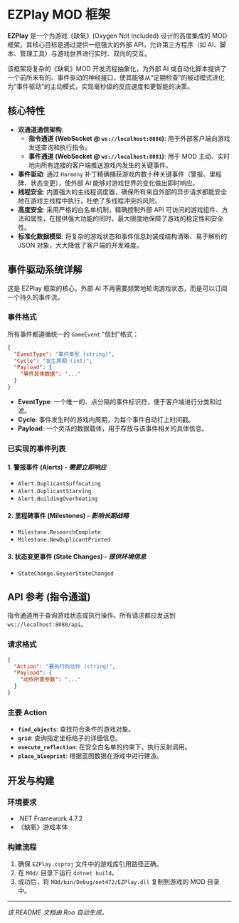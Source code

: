 # EZPlay MOD 框架

**EZPlay** 是一个为游戏《缺氧》(Oxygen Not Included) 设计的高度集成的 MOD 框架。其核心目标是通过提供一组强大的外部 API，允许第三方程序（如 AI、脚本、管理工具）与游戏世界进行实时、双向的交互。

该框架将复杂的《缺氧》MOD 开发流程抽象化，为外部 AI 或自动化脚本提供了一个前所未有的、事件驱动的神经接口，使其能够从“定期检查”的被动模式进化为“事件驱动”的主动模式，实现毫秒级的反应速度和更智能的决策。

## 核心特性

- **双通道通信架构**:
  - **指令通道 (WebSocket @ `ws://localhost:8080`)**: 用于外部客户端向游戏发送查询和执行指令。
  - **事件通道 (WebSocket @ `ws://localhost:8081`)**: 用于 MOD 主动、实时地向所有连接的客户端推送游戏内发生的关键事件。
- **事件驱动**: 通过 `Harmony` 补丁精确捕获游戏内数十种关键事件（警报、里程碑、状态变更），使外部 AI 能够对游戏世界的变化做出即时响应。
- **线程安全**: 内置强大的主线程调度器，确保所有来自外部的异步请求都能安全地在游戏主线程中执行，杜绝了多线程冲突的风险。
- **高度安全**: 采用严格的白名单机制，精确控制外部 API 可访问的游戏组件、方法和属性，在提供强大功能的同时，最大限度地保障了游戏的稳定性和安全性。
- **标准化数据模型**: 将复杂的游戏状态和事件信息封装成结构清晰、易于解析的 JSON 对象，大大降低了客户端的开发难度。

## 事件驱动系统详解

这是 EZPlay 框架的核心。外部 AI 不再需要频繁地轮询游戏状态，而是可以订阅一个持久的事件流。

### 事件格式

所有事件都遵循统一的 `GameEvent` "信封"格式：

```json
{
  "EventType": "事件类型 (string)",
  "Cycle": "发生周期 (int)",
  "Payload": {
    "事件具体数据": "..."
  }
}
```

- **EventType**: 一个唯一的、点分隔的事件标识符，便于客户端进行分类和过滤。
- **Cycle**: 事件发生时的游戏内周期，为每个事件自动打上时间戳。
- **Payload**: 一个灵活的数据载体，用于存放与该事件相关的具体信息。

### 已实现的事件列表

#### 1. 警报事件 (Alerts) - _需要立即响应_

- `Alert.DuplicantSuffocating`
- `Alert.DuplicantStarving`
- `Alert.BuildingOverheating`

#### 2. 里程碑事件 (Milestones) - _影响长期战略_

- `Milestone.ResearchComplete`
- `Milestone.NewDuplicantPrinted`

#### 3. 状态变更事件 (State Changes) - _提供环境信息_

- `StateChange.GeyserStateChanged`

## API 参考 (指令通道)

指令通道用于查询游戏状态或执行操作。所有请求都应发送到 `ws://localhost:8080/api`。

### 请求格式

```json
{
  "Action": "要执行的动作 (string)",
  "Payload": {
    "动作所需参数": "..."
  }
}
```

### 主要 Action

- **`find_objects`**: 查找符合条件的游戏对象。
- **`grid`**: 查询指定坐标格子的详细信息。
- **`execute_reflection`**: 在安全白名单的约束下，执行反射调用。
- **`place_blueprint`**: 根据蓝图数据在游戏中进行建造。

## 开发与构建

### 环境要求

- .NET Framework 4.7.2
- 《缺氧》游戏本体

### 构建流程

1.  确保 `EZPlay.csproj` 文件中的游戏库引用路径正确。
2.  在 `MOd/` 目录下运行 `dotnet build`。
3.  成功后，将 `MOd/bin/Debug/net472/EZPlay.dll` 复制到游戏的 MOD 目录中。

---

_该 README 文档由 Roo 自动生成。_
